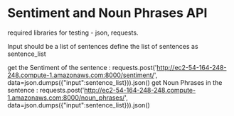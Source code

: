 # Sentiment and Noun Phrases API

required libraries for testing - json, requests.

Input should be a list of sentences
define the list of sentences as sentence_list

get the Sentiment of the sentence : requests.post('http://ec2-54-164-248-248.compute-1.amazonaws.com:8000/sentiment/', data=json.dumps({"input":sentence_list})).json()
get Noun Phrases in the sentence : requests.post('http://ec2-54-164-248-248.compute-1.amazonaws.com:8000/noun_phrases/', data=json.dumps({"input":sentence_list})).json()


